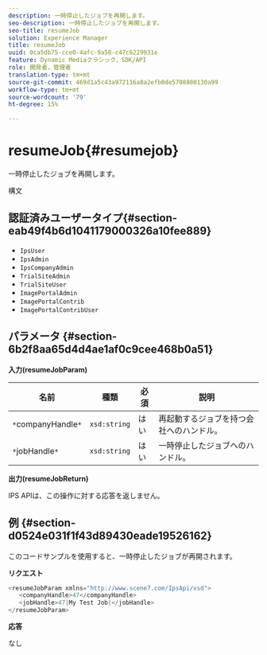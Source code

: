 ```yaml
---
description: 一時停止したジョブを再開します。
seo-description: 一時停止したジョブを再開します。
seo-title: resumeJob
solution: Experience Manager
title: resumeJob
uuid: 0ca5db75-cce0-4afc-9a58-c47c6229931e
feature: Dynamic Mediaクラシック，SDK/API
role: 開発者，管理者
translation-type: tm+mt
source-git-commit: 469d1a5c43a972116a8a2efb0de5708800130a99
workflow-type: tm+mt
source-wordcount: '79'
ht-degree: 15%

---
```



# resumeJob{#resumejob}

一時停止したジョブを再開します。

構文

## 認証済みユーザータイプ{#section-eab49f4b6d1041179000326a10fee889}

* `IpsUser`
* `IpsAdmin`
* `IpsCompanyAdmin`
* `TrialSiteAdmin`
* `TrialSiteUser`
* `ImagePortalAdmin`
* `ImagePortalContrib`
* `ImagePortalContribUser`

## パラメータ {#section-6b2f8aa65d4d4ae1af0c9cee468b0a51}

**入力(resumeJobParam)**

| 名前 | 種類 | 必須 | 説明 |
|---|---|---|---|
| `*`companyHandle`*` | `xsd:string` | はい | 再起動するジョブを持つ会社へのハンドル。 |
| `*`jobHandle`*` | `xsd:string` | はい | 一時停止したジョブへのハンドル。 |

**出力(resumeJobReturn)**

IPS APIは、この操作に対する応答を返しません。

## 例 {#section-d0524e031f1f43d89430eade19526162}

このコードサンプルを使用すると、一時停止したジョブが再開されます。

**リクエスト**

```java
<resumeJobParam xmlns="http://www.scene7.com/IpsApi/xsd">
   <companyHandle>47</companyHandle>
   <jobHandle>47|My Test Job|</jobHandle>
</resumeJobParam>
```

**応答**

なし
